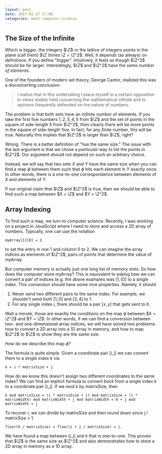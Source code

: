 ```yaml
---
layout: post
date: 2017-01-27 17:08
categories: math computer-science 
---
```


## The Size of the Infinite

Which is bigger, the integers $\Z$ or the lattice of integers points in the plane (call them) $\Z \times \Z = \Z^2$. Well, it depends (as always) on definitions. If you define "bigger". Intuitively, it feels as though $\Z^2$ should be far larger. Interestingly, $\Z$ and $\Z^2$ have the *same number of elements*.

One of the founders of modern set theory, George Cantor, realized this was a disconcerting conclusion:

> I realize that in this undertaking I place myself in a certain opposition to views widely held concerning the mathematical infinite and to opinions frequently defended on the nature of numbers.

The problem is that both sets have an *infinite* number of elements. If you take the first five numbers $1,2,3,4,5$ from $\Z$ and the set of points in the square of side-length $5$ from $\Z^2$, then clearly there will be more points in the square of side-length five. In fact, for any *finite* number, this will be true. Naturally this implies that $\Z^2$ is larger than $\Z$, right?

Wrong. There is a better definition of "has the same size." The issue with the last argument is that we chose a *particular* way to list the points in $\Z^2$. Our argument should not depend on such an arbitrary choice. 

Instead, we will say that two sets $X$ and $Y$ have the same size when you can find a map $\phi$ between them such that $\phi$ hits each element in $Y$ exactly once. In other words, there is a one-to-one correspondence between elements of $X$ and elements of $Y$.

If our original claim that $\Z$ and $\Z^2$ is true, then we should be able to find such a map between $X = \Z$ and $Y = \Z^2$. 

## Array Indexing
To find such a map, we turn to computer science. Recently, I was working on a project in JavaScript where I need to store and access a 2D array of numbers. Typically, one can use the notation

	myArray[1][0] = 2

to set the entry in row 1 and column 0 to 2. We can imagine the array indices as elements of $\Z^2$, pairs of points that determine the value of myArray.

But computer memory is actually just one long list of memory slots. So how does the computer store myArray? This is equivalent to asking how we can convert a pair of indices (e.g. the above examples was $[1, 0]$) to a single index. This conversion should have some nice properties. Namely, it should
1. Never send two different pairs to the same index. For example, we shouldn't send both $[1, 0]$ and $[3,4]$ to 1.
2. For any single index $i$, there should be a pair $[x, y]$ that gets sent to it.

Wait a minute, those are exactly the conditions on the map $\phi$ between $X = \Z^2$ and $Y = \Z$. In other words, if we can find a conversion between two- and one-dimensional array indices, we will have solved two problems: how to convert a 2D array into a 1D array in memory, and how to map $\Z^2$ to $\Z$ to show they are the same size. 

How do we describe this map $\phi$?

The formula is quite simple. Given a coordinate pair $[i, j]$ we can convert them to a single index $k$ via

	k = i * matrixSize + j

How do we know this doesn't assign two different coordinates to the same index? We can find an explicit formula to convert *back* from a single index $k$ to a coordinate pair $[i, j]$. If we mod $k$ by matrixSize, then

	k mod matrixSize = (i * matrixSize + j) mod matrixSize = (i * matrixWidth) mod matrixWidth + j mod matrixWidth = 0 + j mod matrixWidth = j

To recover i, we can divide by matrixSize and then round down since j / matrixSize < 1.

	floor(k / matrixSize) = floor(i + j / matrixSize) = i.

We have found a map between $[i, j]$ and $k$ that is one-to-one. This proves that $\Z$ is the same size as $\Z^2$ and also demonstrates how to store a 2D array in memory as a 1D array.